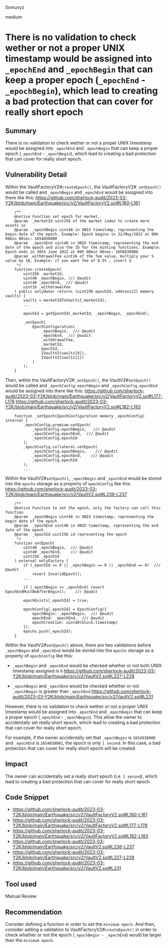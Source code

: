 0xmuxyz

medium

# There is no validation to check wether or not a proper UNIX timestamp would be assigned into `_epochEnd` and `_epochBegin` that can keep a proper epoch (`_epochEnd` - `_epochBegin`), which lead to creating a bad protection that can cover for really short epoch

## Summary
There is no validation to check wether or not a proper UNIX timestamp would be assigned into `_epochEnd` and `_epochBegin` that can keep a proper epoch (`_epochEnd` - `_epochBegin`), which lead to creating a bad protection that can cover for really short epoch.


## Vulnerability Detail

Within the VaultFactoryV2#`createEpoch()`,
the VaultFactoryV2#`_setEpoch()` would be called and `_epochBegin` and `_epochEnd` would be assigned into there like this:
https://github.com/sherlock-audit/2023-03-Y2K/blob/main/Earthquake/src/v2/VaultFactoryV2.sol#L160-L161
```solidity
    /**    
    @notice Function set epoch for market,
    @param  _marketId uint256 of the market index to create more assets in
    @param  _epochBegin uint40 in UNIX timestamp, representing the begin date of the epoch. Example: Epoch begins in 31/May/2022 at 00h 00min 00sec: 1654038000
    @param  _epochEnd uint40 in UNIX timestamp, representing the end date of the epoch and also the ID for the minting functions. Example: Epoch ends in 30th June 2022 at 00h 00min 00sec: 1656630000
    @param _withdrawalFee uint16 of the fee value, multiply your % value by 10, Example: if you want fee of 0.5% , insert 5
     */
    function createEpoch(
        uint256 _marketId,
        uint40 _epochBegin, /// @audit
        uint40 _epochEnd,  /// @audit 
        uint16 _withdrawalFee
    ) public onlyOwner returns (uint256 epochId, address[2] memory vaults) {
        vaults = marketIdToVaults[_marketId];
        ...

        epochId = getEpochId(_marketId, _epochBegin, _epochEnd);

        _setEpoch(
            EpochConfiguration(
                _epochBegin,  /// @audit
                _epochEnd,  /// @audit
                _withdrawalFee,
                _marketId,
                epochId,
                IVaultV2(vaults[0]),
                IVaultV2(vaults[1])
            )
        );
    }
```

Then, within the VaultFactoryV2#`_setEpoch()`,
the VaultV2#`setEpoch()` would be called and `_epochConfig.epochBegin` and `_epochConfig.epochEnd` would be assigned into there like this:
https://github.com/sherlock-audit/2023-03-Y2K/blob/main/Earthquake/src/v2/VaultFactoryV2.sol#L177-L178
https://github.com/sherlock-audit/2023-03-Y2K/blob/main/Earthquake/src/v2/VaultFactoryV2.sol#L182-L183
```solidity
    function _setEpoch(EpochConfiguration memory _epochConfig) internal {
        _epochConfig.premium.setEpoch( 
            _epochConfig.epochBegin,   /// @audit 
            _epochConfig.epochEnd,  /// @audit 
            _epochConfig.epochId
        );
        _epochConfig.collateral.setEpoch(
            _epochConfig.epochBegin,    /// @audit 
            _epochConfig.epochEnd,    /// @audit 
            _epochConfig.epochId
        );
        ...
```

Within the VaultV2#`setEpoch()`, 
`_epochBegin` and `_epochEnd` would be stored into the `epochs` storage as a property of `epochConfig` like this:
https://github.com/sherlock-audit/2023-03-Y2K/blob/main/Earthquake/src/v2/VaultV2.sol#L236-L237
```solidity
    /**
    @notice Function to set the epoch, only the factory can call this function
    @param  _epochBegin uint40 in UNIX timestamp, representing the begin date of the epoch
    @param  _epochEnd uint40 in UNIX timestamp, representing the end date of the epoch
    @param  _epochId uint256 id representing the epoch
     */
    function setEpoch(
        uint40 _epochBegin,  /// @audit
        uint40 _epochEnd,    /// @audit
        uint256 _epochId
    ) external onlyFactory {
        if (_epochId == 0 || _epochBegin == 0 || _epochEnd == 0)  /// @audit
            revert InvalidEpoch();
        ...
 
        if (_epochBegin >= _epochEnd) revert EpochEndMustBeAfterBegin();    /// @audit

        epochExists[_epochId] = true;

        epochConfig[_epochId] = EpochConfig({
            epochBegin: _epochBegin,  /// @audit
            epochEnd: _epochEnd,  /// @audit
            epochCreation: uint40(block.timestamp) 
        });
        epochs.push(_epochId);
    }
```
Within the VaultV2#`setEpoch()` above, there are two validations before `_epochBegin` and `_epochEnd` would be stored into the `epochs` storage as a property of `epochConfig` like this:
- `_epochBegin` and `_epochEnd` would be checked whether or not both UNIX timestamp assigned is `0`
   https://github.com/sherlock-audit/2023-03-Y2K/blob/main/Earthquake/src/v2/VaultV2.sol#L227-L228

- `_epochBegin` and `_epochEnd` would be checked whether or not `_epochBegin` is greater than `_epochEnd`
   https://github.com/sherlock-audit/2023-03-Y2K/blob/main/Earthquake/src/v2/VaultV2.sol#L231

However, there is no validation to check wether or not a proper UNIX timestamp would be assigned into `_epochEnd` and `_epochBegin` that can keep a proper epoch (`_epochEnd` - `_epochBegin`). 
This allow the owner to accidentally set really short epoch, which lead to creating a bad protection that can cover for really short epoch.

For example, if the owner accidentally set that `_epochBegin` is `1654038000` and `_epochEnd` is `1654038001`,
the epoch is only `1 second`. In this case, a bad protection that can cover for really short epoch will be created.
 

## Impact
The owner can accidentally set a really short epoch (i.e. `1 second`), which lead to creating a bad protection that can cover for really short epoch.

## Code Snippet
- https://github.com/sherlock-audit/2023-03-Y2K/blob/main/Earthquake/src/v2/VaultFactoryV2.sol#L160-L161
- https://github.com/sherlock-audit/2023-03-Y2K/blob/main/Earthquake/src/v2/VaultFactoryV2.sol#L177-L178
- https://github.com/sherlock-audit/2023-03-Y2K/blob/main/Earthquake/src/v2/VaultFactoryV2.sol#L182-L183
- https://github.com/sherlock-audit/2023-03-Y2K/blob/main/Earthquake/src/v2/VaultV2.sol#L236-L237
- https://github.com/sherlock-audit/2023-03-Y2K/blob/main/Earthquake/src/v2/VaultV2.sol#L227-L228
- https://github.com/sherlock-audit/2023-03-Y2K/blob/main/Earthquake/src/v2/VaultV2.sol#L231

## Tool used
Manual Review

## Recommendation
Consider defining a function in order to set the `minimum epoch`.
And then, consider adding a validation to VaultFactoryV2#`createEpoch()` in order to check whether or not the epoch (`_epochBegin - _epochEnd`) would be larger than the `minimum epoch`.
